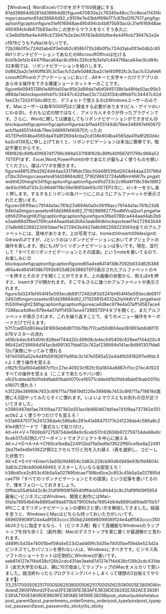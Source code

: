 【Windows】WordExcelパワポをガチで100倍速にする81dd38664d9281dd38664d92figure670830e2c76345e48cc7cc8ece1143f4imgsrcassetsn81dd38664d92_c9109e7ed3bbff69b177c87bd2f67517.pngfigcaptionfigcaptionfigure31ef616948ae490494cb4b875b93ac0c31ef616948ae490494cb4b875b93ac0cこの世からマウスをなくそう永久に☠️3e8d0bfbe4e44f6cb73947b2e2ecf9783e8d0bfbe4e44f6cb73947b2e2ecf978どうもYuNai(ゆない)です。72b38b0f5c724d3abd0f3e0db2c858b172b38b0f5c724d3abd0f3e0db2c858b1リボンナビゲーションであなたのMicrosoftOfficeは化ける6cb1b3efa1c4447f8aca64ac9cd94c326cb1b3efa1c4447f8aca64ac9cd94c32本稿では、リボンナビゲーションを紹介します。0d882ba2c1ef40ff83fc3c5ac1c52afe0d882ba2c1ef40ff83fc3c5ac1c52afeMicrosoftOfficeのアプリケーションにおいて…Altキーと文字キーだけでアプリのあらゆる操作をできる爆速ショートカットキーのことです。figure6d0945138b1a48fda50ac95b3d88da7a6d0945138b1a48fda50ac95b3d88da7ablockquotefeb11c34447c42d1ae23c72d2413dcd8feb11c34447c42d1ae23c72d2413dcd8ただ、デフォルトで使えるのはWindowsユーザーのみです。Macユーザーは毎年5000円ほど課金する必要があります(ビル・ゲイツのいじわる😡)。それも公式の物ではなく、アメリカ人オタクが作ったプラグインです。さらに、Wordに関しては課金してもリボンナビゲーションができません😢blockquotefigcaptionfigcaptionfigureacb1fad455144db79ee348997ef40870acb1fad455144db79ee348997ef40870たったの4STEPe604ba4565da41fa8f260d4cba2cd138e604ba4565da41fa8f260d4cba2cd138先に申し上げておくと、リボンナビゲーションは本当に簡単です。暗記不要だからです。f88f828c89fb40f687d11799c988a537f88f828c89fb40f687d11799c988a537STEP1まず、Excel,Word,PowerPointの中であなたが最もよく使うものを開いてください。僕はパワポを開きます。figured48f53fbd2924d44aa331796dcf3bc50d48f53fbd2924d44aa331796dcf3bc50imgsrcassetsn81dd38664d92_1719298612724eMBmHAW7Ix.pngaltwidth620height341figcaptionfigcaptionfigure95d733c2c96d4f118c59e188f2de93c095d733c2c96d4f118c59e188f2de93c0STEP2次に、`Alt`キーを少し長く押します。するするとリボンの各パーツにこのようにアルファベットが表示されたと思います。figurec061f9acc79144a1ac761b23d894b0a0c061f9acc79144a1ac761b23d894b0a0imgsrcassetsn81dd38664d92_1719298982775ndMVcqQxx1.pngaltwidth620height82figcaptionfigcaptionfigurefigure3fbe0789ca444aad4ab2b6a3aab88d3fbe0789ca444aad4ab2b6a3aab88dblockquoteae11e272943b4427a8b982269223093dae11e272943b4427a8b982269223093d全てのアルファベットには、意味があります。上の写真では、homeのHinsertのNdesignのGdrawのJIですが、Jというのはリボンナビゲーションにおいてオブジェクトの操作を表します。他にもJがつくリボンナビゲーションは多いです。現在、並行して「すべてのリボンナビゲーションとその語源」というnoteを書いてるので、お楽しみに😌blockquotefigcaptionfigcaptionfigured65a4ed6414f38b7092b933d826388d65a4ed6414f38b7092b933d826388STEP3表示されたアルファベットのキーを押すとそのタブを開くことができます。上の画像の状態から、例えば`H`を押すと、Insertタブが開かれます。そこでもさらに幾つかアルファベットが表示されます。figure3d3241bf454f45e593ecdb69172482df3d3241bf454f45e593ecdb69172482dfimgsrcassetsn81dd38664d92_1719299154532a2tyHk8rVY.pngaltwidth500height238figcaptionfigcaptionfigureaca4d6ec979e4a07aff14587ace47288aca4d6ec979e4a07aff14587ace47288STEP4タブを開くと、またアルファベットが表示されます。これを繰り返すことで、全てのメニュー操作をキーボードだけで行えます。b7f7cad50d804ea381893eb6d6f70b78b7f7cad50d804ea381893eb6d6f70b78マスターの流れol06cb4ec645409c828eef744d20c49606cb4ec645409c828eef744d20c496li42af236694d141ac8d991307fda612c742af236694d141ac8d991307fda612c7実際にやってみて慣れる147e0585a52e4d4fb59182611e9fdc3c147e0585a52e4d4fb59182611e9fdc3cよく使う操作を覚えるcf82fc10a1604a6887cf1cc27ec40923cf82fc10a1604a6887cf1cc27ec40923すべての操作を覚える（ここまで来たらヤバい😨）olh31cddedd1b0fd4d6ab61bab0070ce16071cddedd1b0fd4d6ab61bab0070ce16071.慣れろ！h3f226e38989b7453c8f6711a719819df226e38989b7453c8f6711a719819d実際に4,5回やってみたらすぐに慣れます。いよいよマウスともお別れの日が近づいてきました。h3980467dd1ae74109aa737362e551ac0b980467dd1ae74109aa737362e551ac0b2.よく使うやつだけでも覚えろ！h31a66475177e241238da4c586a8c281e41a66475177e241238da4c586a8c281e4例1ワードで「書式なしで貼り付け」Alt→H→V→T606b972759734de68e9c6ceb517c62606b972759734de68e9c6ceb517c62例2パワーポイントでオブジェクトを中心に揃えるAlt→J→D→A→A→Cf60ce1be8a224912bd7fa0ed9e13622ff60ce1be8a224912bd7fa0ed9e13622f例3エクセルで行と列を入れ替え（表を選択し、コピーした状態で）Alt→E→S→V→Enterh3e93b1fd4604c3d83c229cb90d64949e93b1fd4604c3d83c229cb90d649493.マスターしたいなら全部覚えろ！h38bd0ce2c853c45b5a5a027895dcae7198bd0ce2c853c45b5a5a027895dcae719「すべてのリボンナビゲーションとその語源」という記事を書いてるので、僕をフォローしておきましょう。0fffdcb55df4442c9c31df9f909f59540fffdcb55df4442c9c31df9f909f5954最後に–ビジネスにはWindows、開発と創作にはMac–0fa1a78954b64e8890a69da970b579f00fa1a78954b64e8890a69da970b579f0ここまでリボンナビゲーションの便利さと使い方を解説してきました。結論を言うと、WindowsとMacはどちらも持っておいた方がいいです。6696099089124e4a8f583cccc350bb246696099089124e4a8f583cccc350bb24さらに指定するなら、1.（ビジネス用）軽くて高機能なWindowsのラップトップを持ち歩く2.（創作用）Macのデスクトップを家に置くが最適解だと思われます。d469fc5d35e74005bef59d4e523d2ad469fc5d35e74005bef59d4e523d2aビジネスでしかパソコンを使わない人は、Windowsにすべきです。ビジネス系ソフトのショートカットは圧倒的にWindowsが速いです。eeb614127e7f4d438cf26b2cdc431de3eeb614127e7f4d438cf26b2cdc431de3（金欠大学生の私は、親に10万借金してラップトップのMacをメルカリで買いました。就活終わったらプログラミングバイトしまくって理想の2台揃えてやります😤）33,251700050625170005062508000506251700050625080005E38090WindowsE38091Word2FExcel2FE38391E383AFE3839DE38292E382ACE38381E381A7100E5808DE9809FE381ABE38199E3828Bpost_status!publishstatuspost_parent0post_parentmenu_order0menu_orderpost_type!postpost_typepost_password!post_passwordis_sticky0is_sticky